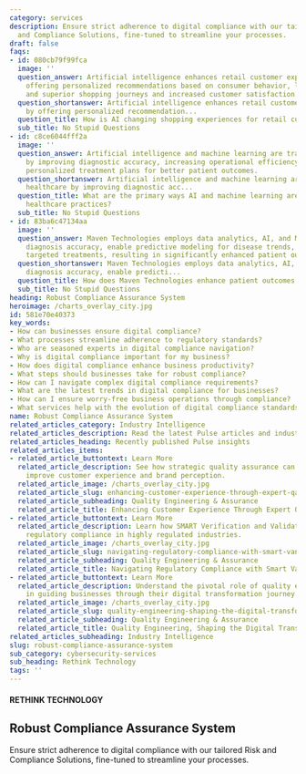 ```yaml
---
category: services
description: Ensure strict adherence to digital compliance with our tailored Risk
  and Compliance Solutions, fine-tuned to streamline your processes.
draft: false
faqs:
- id: 080cb79f99fca
  image: ''
  question_answer: Artificial intelligence enhances retail customer experiences by
    offering personalized recommendations based on consumer behavior, leading to faster
    and superior shopping journeys and increased customer satisfaction.
  question_shortanswer: Artificial intelligence enhances retail customer experiences
    by offering personalized recommendation...
  question_title: How is AI changing shopping experiences for retail customers?
  sub_title: No Stupid Questions
- id: c8ce6044fff2a
  image: ''
  question_answer: Artificial intelligence and machine learning are transforming healthcare
    by improving diagnostic accuracy, increasing operational efficiency, and enabling
    personalized treatment plans for better patient outcomes.
  question_shortanswer: Artificial intelligence and machine learning are transforming
    healthcare by improving diagnostic acc...
  question_title: What are the primary ways AI and machine learning are transforming
    healthcare practices?
  sub_title: No Stupid Questions
- id: 83ba6c47134aa
  image: ''
  question_answer: Maven Technologies employs data analytics, AI, and ML to improve
    diagnosis accuracy, enable predictive modeling for disease trends, and provide
    targeted treatments, resulting in significantly enhanced patient outcomes.
  question_shortanswer: Maven Technologies employs data analytics, AI, and ML to improve
    diagnosis accuracy, enable predicti...
  question_title: How does Maven Technologies enhance patient outcomes through technology?
  sub_title: No Stupid Questions
heading: Robust Compliance Assurance System
heroimage: /charts_overlay_city.jpg
id: 581e70e40373
key_words:
- How can businesses ensure digital compliance?
- What processes streamline adherence to regulatory standards?
- Who are seasoned experts in digital compliance navigation?
- Why is digital compliance important for my business?
- How does digital compliance enhance business productivity?
- What steps should businesses take for robust compliance?
- How can I navigate complex digital compliance requirements?
- What are the latest trends in digital compliance for businesses?
- How can I ensure worry-free business operations through compliance?
- What services help with the evolution of digital compliance standards?
name: Robust Compliance Assurance System
related_articles_category: Industry Intelligence
related_articles_description: Read the latest Pulse articles and industry insights.
related_articles_heading: Recently published Pulse insights
related_articles_items:
- related_article_buttontext: Learn More
  related_article_description: See how strategic quality assurance can significantly
    improve customer experience and brand perception.
  related_article_image: /charts_overlay_city.jpg
  related_article_slug: enhancing-customer-experience-through-expert-qa
  related_article_subheading: Quality Engineering & Assurance
  related_article_title: Enhancing Customer Experience Through Expert QA
- related_article_buttontext: Learn More
  related_article_description: Learn how SMART Verification and Validation streamline
    regulatory compliance in highly regulated industries.
  related_article_image: /charts_overlay_city.jpg
  related_article_slug: navigating-regulatory-compliance-with-smart-vandv
  related_article_subheading: Quality Engineering & Assurance
  related_article_title: Navigating Regulatory Compliance with Smart VandV
- related_article_buttontext: Learn More
  related_article_description: Understand the pivotal role of quality engineering
    in guiding businesses through their digital transformation journey.
  related_article_image: /charts_overlay_city.jpg
  related_article_slug: quality-engineering-shaping-the-digital-transformation
  related_article_subheading: Quality Engineering & Assurance
  related_article_title: Quality Engineering, Shaping the Digital Transformation
related_articles_subheading: Industry Intelligence
slug: robust-compliance-assurance-system
sub_category: cybersecurity-services
sub_heading: Rethink Technology
tags: ''
---
```


#### RETHINK TECHNOLOGY
## Robust Compliance Assurance System
Ensure strict adherence to digital compliance with our tailored Risk and Compliance Solutions, fine-tuned to streamline your processes.